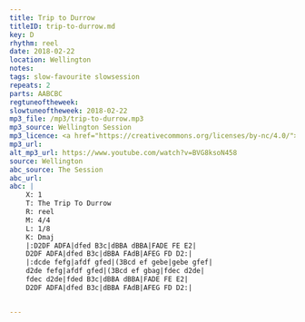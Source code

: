 ```yaml
---
title: Trip to Durrow
titleID: trip-to-durrow.md
key: D
rhythm: reel
date: 2018-02-22
location: Wellington
notes:
tags: slow-favourite slowsession
repeats: 2
parts: AABCBC
regtuneoftheweek:
slowtuneoftheweek: 2018-02-22
mp3_file: /mp3/trip-to-durrow.mp3
mp3_source: Wellington Session
mp3_licence: <a href="https://creativecommons.org/licenses/by-nc/4.0/">CC-BY-NC-4.0</a>
mp3_url:
alt_mp3_url: https://www.youtube.com/watch?v=BVG8ksoN458
source: Wellington
abc_source: The Session
abc_url:
abc: |
    X: 1
    T: The Trip To Durrow
    R: reel
    M: 4/4
    L: 1/8
    K: Dmaj
    |:D2DF ADFA|dfed B3c|dBBA dBBA|FADE FE E2|
    D2DF ADFA|dfed B3c|dBBA FAdB|AFEG FD D2:|
    |:dcde fefg|afdf gfed|(3Bcd ef gebe|gebe gfef|
    d2de fefg|afdf gfed|(3Bcd ef gbag|fdec d2de|
    fdec d2de|fded B3c|dBBA dBBA|FADE FE E2|
    D2DF ADFA|dfed B3c|dBBA FAdB|AFEG FD D2:|


---
```

